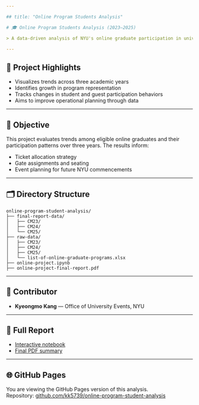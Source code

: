 ```yaml
---

## title: "Online Program Students Analysis"

# 🎓 Online Program Students Analysis (2023–2025)

> A data-driven analysis of NYU's online graduate participation in university commencement ceremonies. This work supports planning and logistics for candidate seating, guest tickets, and gate assignments.

---
```


## 📌 Project Highlights

- Visualizes trends across three academic years
- Identifies growth in program representation
- Tracks changes in student and guest participation behaviors
- Aims to improve operational planning through data

---

## 🧠 Objective

This project evaluates trends among eligible online graduates and their participation patterns over three years. The results inform:

- Ticket allocation strategy
- Gate assignments and seating
- Event planning for future NYU commencements

---

## 🗂️ Directory Structure

```
online-program-student-analysis/
├── final-report-data/
│   ├── CM23/
│   ├── CM24/
│   └── CM25/
├── raw-data/
│   ├── CM23/
│   ├── CM24/
│   ├── CM25/
│   └── list-of-online-graduate-programs.xlsx
├── online-project.ipynb
├── online-project-final-report.pdf
```

---

## 👤 Contributor

- **Kyeongmo Kang** — Office of University Events, NYU

---

## 📄 Full Report

- [Interactive notebook](./online-project.ipynb)
- [Final PDF summary](./online-project-final-report.pdf)

---

## 🌐 GitHub Pages

You are viewing the GitHub Pages version of this analysis.\
Repository: [github.com/kk5739/online-program-student-analysis](https://github.com/kk5739/online-program-student-analysis)


